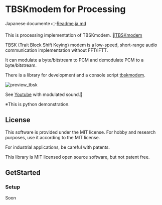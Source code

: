 # TBSKmodem for Processing

Japanese documente 👉[Readme.ja.md](Readme.ja.md)

This is processing implementation of TBSKmodem.
🐓[TBSKmodem](https://github.com/nyatla/TBSKmodem/)


TBSK (Trait Block Shift Keying) modem is a low-speed, short-range audio communication implementation without FFT/IFTT.

It can modulate a byte/bitstream to PCM  and demodulate PCM to a byte/bitstream.

There is a library for development and a console script [tbskmodem](tbskmodem.md).

![preview_tbsk](https://user-images.githubusercontent.com/2483108/194768184-cecddff0-1fa4-4df8-af3f-f16ed4ef1718.gif)

See [Youtube](https://www.youtube.com/watch?v=4cB3hWATDUQ) with modulated sound.🎵

※This is python demonstration.


## License

This software is provided under the MIT license. For hobby and research purposes, use it according to the MIT license.

For industrial applications, be careful with patents.

This library is MIT licensed open source software, but not patent free.


## GetStarted

### Setup
Soon

